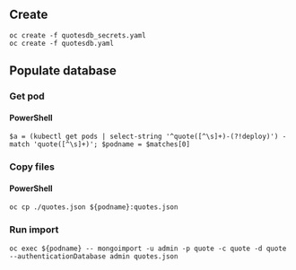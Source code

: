 ## Create

`oc create -f quotesdb_secrets.yaml`  
`oc create -f quotesdb.yaml` 



## Populate database

### Get pod
#### PowerShell
`$a = (kubectl get pods | select-string '^quote([^\s]+)-(?!deploy)') -match 'quote([^\s]+)'; $podname = $matches[0]`


### Copy files
#### PowerShell
`oc cp ./quotes.json ${podname}:quotes.json`


### Run import
`oc exec ${podname} -- mongoimport -u admin -p quote -c quote -d quote --authenticationDatabase admin quotes.json`


